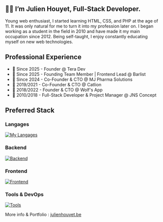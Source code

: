 ## 🥷🏻 I’m Julien Houyet, Full-Stack Developer.

Young web enthusiast, I started learning HTML, CSS, and PHP at the age of 11. It was only natural for me to turn it into my profession later on. I began working as a student in the field in 2010 and have made it my main occupation since 2012. Being self-taught, I enjoy constantly educating myself on new web technologies.

## Professional Experience

- 💼 Since 2025 - Founder @ Tera Dev
- 🥃 Since 2025 - Founding Team Member | Frontend Lead @ Barlist
- 💊 Since 2024 - Co-Founder & CTO @ MJ Pharma Solutions
- 🦁 2019/2021 - Co-Founder & CTO @ Catlion
- 🐺 2018/2022 - Founder & CTO @ Wolf's App
- 🏢 2010/2018 - Full-Stack Developer & Project Manager @ JNS Concept

## Preferred Stack

### Langages

[![My Langages](https://skillicons.dev/icons?i=php,javascript,typescript)](https://skillicons.dev)

### Backend

[![Backend](https://skillicons.dev/icons?i=firebase,symfony,mysql)](https://skillicons.dev)

### Frontend

[![Frontend](https://skillicons.dev/icons?i=angular,tailwind)](https://skillicons.dev)

### Tools & DevOps

[![Tools](https://skillicons.dev/icons?i=docker,git,github,githubactions)](https://skillicons.dev)

More info & Portfolio : [julienhouyet.be](https://julienhouyet.be/)

<!--
**julienhouyet/julienhouyet** is a ✨ _special_ ✨ repository because its `README.md` (this file) appears on your GitHub profile.

Here are some ideas to get you started:

- 🔭 I’m currently working on ...
- 🌱 I’m currently learning ...
- 👯 I’m looking to collaborate on ...
- 🤔 I’m looking for help with ...
- 💬 Ask me about ...
- 📫 How to reach me: ...
- 😄 Pronouns: ...
- ⚡ Fun fact: ...
-->
